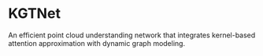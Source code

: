 # KGTNet
An efficient point cloud understanding network that integrates kernel-based attention approximation with dynamic graph modeling.
